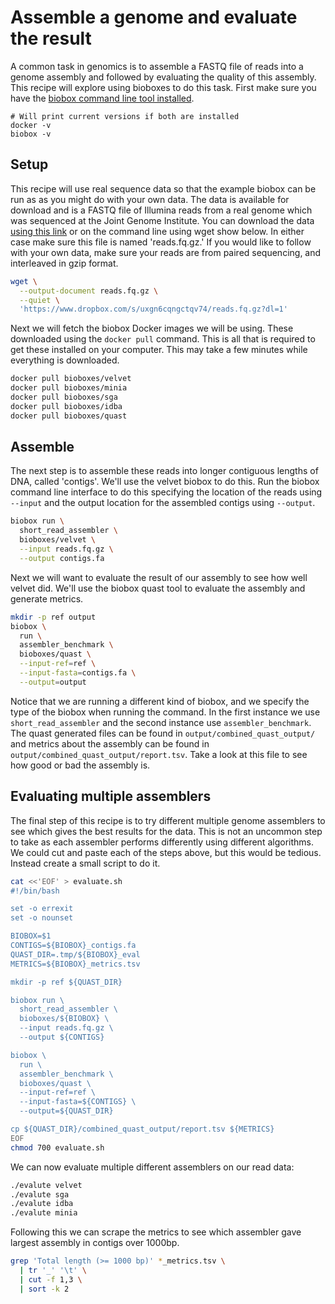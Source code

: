 # Assemble a genome and evaluate the result

A common task in genomics is to assemble a FASTQ file of reads into a genome
assembly and followed by evaluating the quality of this assembly. This recipe
will explore using bioboxes to do this task. First make sure you have the
[biobox command line tool installed][install].

[install]: /docs/how-to-install/

~~~ SHELL
# Will print current versions if both are installed
docker -v
biobox -v
~~~

## Setup

This recipe will use real sequence data so that the example biobox can be run
as as you might do with your own data. The data is available for download and
is a FASTQ file of Illumina reads from a real genome which was sequenced at the
Joint Genome Institute. You can download the data [using this link][link] or on
the command line using wget show below. In either case make sure this file is
named 'reads.fq.gz.' If you would like to follow with your own data, make sure
your reads are from paired sequencing, and interleaved in gzip format.

[link]: https://www.dropbox.com/s/uxgn6cqngctqv74/reads.fq.gz?dl=1

~~~ bash
wget \
  --output-document reads.fq.gz \
  --quiet \
  'https://www.dropbox.com/s/uxgn6cqngctqv74/reads.fq.gz?dl=1'
~~~

Next we will fetch the biobox Docker images we will be using. These downloaded
using the `docker pull` command. This is all that is required to get these
installed on your computer. This may take a few minutes while everything is
downloaded.

~~~ bash
docker pull bioboxes/velvet
docker pull bioboxes/minia
docker pull bioboxes/sga
docker pull bioboxes/idba
docker pull bioboxes/quast
~~~

## Assemble

The next step is to assemble these reads into longer contiguous lengths of DNA,
called 'contigs'. We'll use the velvet biobox to do this. Run the biobox
command line interface to do this specifying the location of the reads using
`--input` and the output location for the assembled contigs using `--output`.

~~~ bash
biobox run \
  short_read_assembler \
  bioboxes/velvet \
  --input reads.fq.gz \
  --output contigs.fa
~~~

Next we will want to evaluate the result of our assembly to see how well velvet
did. We'll use the biobox quast tool to evaluate the assembly and generate
metrics.

~~~ bash
mkdir -p ref output
biobox \
  run \
  assembler_benchmark \
  bioboxes/quast \
  --input-ref=ref \
  --input-fasta=contigs.fa \
  --output=output
~~~

Notice that we are running a different kind of biobox, and we specify the type
of the biobox when running the command. In the first instance we use
`short_read_assembler` and the second instance use `assembler_benchmark`. The
quast generated files can be found in `output/combined_quast_output/` and
metrics about the assembly can be found in
`output/combined_quast_output/report.tsv`. Take a look at this file to see how
good or bad the assembly is.

## Evaluating multiple assemblers

The final step of this recipe is to try different multiple genome assemblers to
see which gives the best results for the data. This is not an uncommon step to
take as each assembler performs differently using different algorithms. We
could cut and paste each of the steps above, but this would be tedious. Instead
create a small script to do it.

~~~ bash
cat <<'EOF' > evaluate.sh
#!/bin/bash

set -o errexit
set -o nounset

BIOBOX=$1
CONTIGS=${BIOBOX}_contigs.fa
QUAST_DIR=.tmp/${BIOBOX}_eval
METRICS=${BIOBOX}_metrics.tsv

mkdir -p ref ${QUAST_DIR}

biobox run \
  short_read_assembler \
  bioboxes/${BIOBOX} \
  --input reads.fq.gz \
  --output ${CONTIGS}

biobox \
  run \
  assembler_benchmark \
  bioboxes/quast \
  --input-ref=ref \
  --input-fasta=${CONTIGS} \
  --output=${QUAST_DIR}

cp ${QUAST_DIR}/combined_quast_output/report.tsv ${METRICS}
EOF
chmod 700 evaluate.sh
~~~

We can now evaluate multiple different assemblers on our read data:

~~~ bash
./evalute velvet
./evalute sga
./evalute idba
./evalute minia
~~~

Following this we can scrape the metrics to see which assembler gave largest
assembly in contigs over 1000bp.

~~~ bash
grep 'Total length (>= 1000 bp)' *_metrics.tsv \
  | tr '_' '\t' \
  | cut -f 1,3 \
  | sort -k 2
~~~

